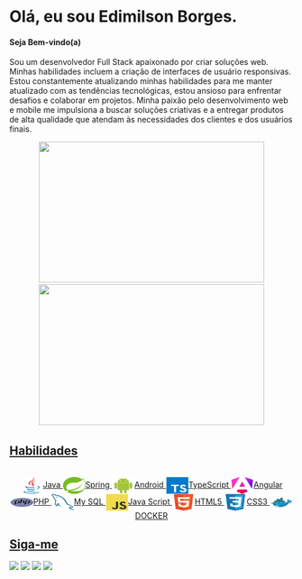 # Olá, eu sou Edimilson Borges.
#### Seja Bem-vindo(a)
Sou um desenvolvedor Full Stack apaixonado por criar soluções web. Minhas habilidades incluem a criação de interfaces de usuário responsivas. Estou constantemente atualizando minhas habilidades para me manter atualizado com as tendências tecnológicas, estou ansioso para enfrentar desafios e colaborar em projetos. Minha paixão pelo desenvolvimento web e mobile me impulsiona a buscar soluções criativas e a entregar produtos de alta qualidade que atendam às necessidades dos clientes e dos usuários finais.

<div style align="center">
  <a href="https://github.com/EdimilsonBorges">   
  <img height="250em" width="400em" src="https://github-readme-stats.vercel.app/api?username=EdimilsonBorges&show_icons=true&theme=tokyonight&include_all_commits=true&count_private=true&show=discussions_started,prs_merged,prs_merged_percentage"/>
  <img height="250em" width="400em" src="https://github-readme-stats.vercel.app/api/top-langs/?username=EdimilsonBorges&layout=compact&theme=tokyonight"/>
</div>

## Habilidades

<div style align="center" display="block"><br>
  <img align="center" alt="JAVA" height="30" width="40" title="JAVA" src="https://raw.githubusercontent.com/devicons/devicon/master/icons/java/java-original.svg">Java
  <img align="center" alt="SPRING" height="30" width="40" title="SPRING" src="https://raw.githubusercontent.com/devicons/devicon/master/icons/spring/spring-original.svg">Spring
  <img align="center" alt="ANDROID" height="30" width="40" title="ANDROID" src="https://raw.githubusercontent.com/devicons/devicon/master/icons/android/android-original.svg">Android 
  <img align="center" alt="TYPESCRIPT" height="30" width="40" title="TYPESCRIPT" src="https://raw.githubusercontent.com/devicons/devicon/master/icons/typescript/typescript-original.svg">TypeScript
  <img align="center" alt="ANGULAR" height="30" width="40" title="ANGULAR" src="https://raw.githubusercontent.com/devicons/devicon/master/icons/angular/angular-original.svg">Angular
  <img align="center" alt="PHP" height="30" width="40" title="PHP" src="https://raw.githubusercontent.com/devicons/devicon/master/icons/php/php-original.svg">PHP
  <img align="center" alt="MYSQL" height="30" width="40" title="MY SQL" src="https://raw.githubusercontent.com/devicons/devicon/master/icons/mysql/mysql-original.svg">My SQL
   <img align="center" alt="JAVASCRIPT" height="30" width="40" title="JAVASCRIPT" src="https://raw.githubusercontent.com/devicons/devicon/master/icons/javascript/javascript-original.svg">Java Script
  <img align="center" alt="HTML5" height="30" width="40" title="HTML5" src="https://raw.githubusercontent.com/devicons/devicon/master/icons/html5/html5-original.svg">HTML5
  <img align="center" alt="CSS3" height="30" width="40" title="CSS3" src="https://raw.githubusercontent.com/devicons/devicon/master/icons/css3/css3-original.svg">CSS3
  <img align="center" alt="DOCKER" height="30" width="40" title="DOCKER" src="https://raw.githubusercontent.com/devicons/devicon/master/icons/docker/docker-original.svg">DOCKER
</div>
  
  ## Siga-me
 
<div> 
  <a href="https://www.linkedin.com/in/edimilson-borges/" target="_blank" rel="noopener noreferrer"><img src="https://img.shields.io/badge/-LinkedIn-%230077B5?style=for-the-badge&logo=linkedin&logoColor=white" target="_blank"></a>
  <a href="https://instagram.com/edimilson_borgess" target="_blank"><img src="https://img.shields.io/badge/-Instagram-%23E4405F?style=for-the-badge&logo=instagram&logoColor=white" target="_blank rel="noopener noreferrer""></a> 
  <a href="https://www.facebook.com/edimilsonborgess" target="_blank" rel="noopener noreferrer"><img src="https://img.shields.io/badge/-Facebook-%230077B5?style=for-the-badge&logo=facebook&logoColor=white" target="_blank"></a>
  <a href = "mailto:edimilsonborges159@gmail.com"><img src="https://img.shields.io/badge/-Gmail-%23333?style=for-the-badge&logo=gmail&logoColor=white" target="_blank" rel="noopener noreferrer"></a> 
 
</div>
